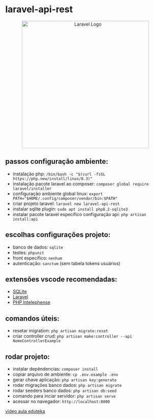 # laravel-api-rest

<p align="center"><a href="https://laravel.com" target="_blank"><img src="https://raw.githubusercontent.com/laravel/art/master/logo-lockup/5%20SVG/2%20CMYK/1%20Full%20Color/laravel-logolockup-cmyk-red.svg" width="400" alt="Laravel Logo"></a></p>

## passos configuração ambiente:

-   instalação php: `/bin/bash -c "$(curl -fsSL https://php.new/install/linux/8.3)"`
-   instalação pacote laravel ao composer: `composer global require laravel/installer`
-   configuração ambiente global linux: `export PATH="$HOME/.config/composer/vendor/bin:$PATH"`
-   criar projeto laravel: `laravel new laravel-api-rest`
-   instalar sqlite plugin: `sudo apt install php8.2-sqlite3`
-   instalar pacote laravel específico configuração api: `php artisan install:api`

## escolhas configurações projeto:

-   banco de dados: `sqlite`
-   testes: `phpunit`
-   front específico: `nenhum`
-   autenticação: `sanctum` (sem tabela tokens usuários)

## extensões vscode recomendadas:

-   [SQLite](https://marketplace.visualstudio.com/items?itemName=alexcvzz.vscode-sqlite)
-   [Laravel](https://marketplace.visualstudio.com/items?itemName=laravel.vscode-laravel)
-   [PHP Intelephense](https://marketplace.visualstudio.com/items?itemName=bmewburn.vscode-intelephense-client)

## comandos úteis:

-   resetar migration: `php artisan migrate:reset`
-   criar controller crud: `php artisan make:controller --api NomeControllerExample`

## rodar projeto:

-   instalar depêndencias: `composer install`
-   copiar arquivo de ambiente: `cp .env.example .env`
-   gerar chave aplicação: `php artisan key:generate`
-   rodar migrações banco dados: `php artisan migrate`
-   rodar seeders banco dados: `php artisan db:seed`
-   comando para inciar servidor: `php artisan serve`
-   acessar no navegador: `http://localhost:8000`

[video aula eduteka](https://www.youtube.com/watch?v=jLGKI_zMftU)
